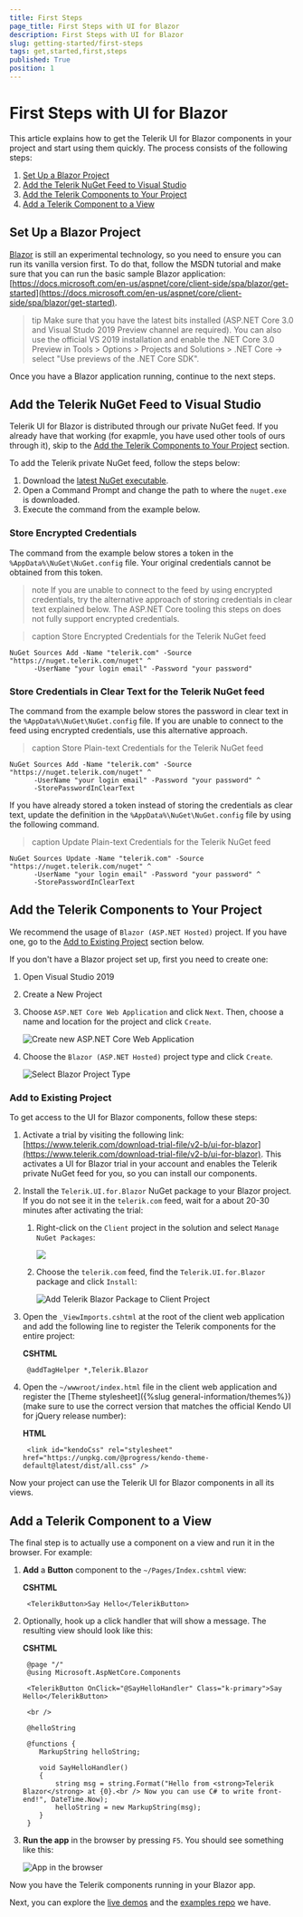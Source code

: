 ```yaml
---
title: First Steps
page_title: First Steps with UI for Blazor
description: First Steps with UI for Blazor
slug: getting-started/first-steps
tags: get,started,first,steps
published: True
position: 1
---
```


# First Steps with UI for Blazor

This article explains how to get the Telerik UI for Blazor components in your project and start using them quickly. The process consists of the following steps:

1. [Set Up a Blazor Project](#set-up-a-blazor-project)
1. [Add the Telerik NuGet Feed to Visual Studio](#add-the-telerik-nuget-feed-to-visual-studio)
1. [Add the Telerik Components to Your Project](#add-the-telerik-components-to-your-project)
1. [Add a Telerik Component to a View](#add-a-telerik-component-to-a-view)

<!-- Once you have your first simple control up and running, take a look at the [next steps](#next-steps) section to start exploring the control functionality in more detail.-->

## Set Up a Blazor Project

[Blazor](https://blazor.net/) is still an experimental technology, so you need to ensure you can run its vanilla version first. To do that, follow the MSDN tutorial and make sure that you can run the basic sample Blazor application: [https://docs.microsoft.com/en-us/aspnet/core/client-side/spa/blazor/get-started](https://docs.microsoft.com/en-us/aspnet/core/client-side/spa/blazor/get-started).

>tip Make sure that you have the latest bits installed (ASP.NET Core 3.0 and Visual Studo 2019 Preview channel are required). You can also use the official VS 2019 installation and enable the .NET Core 3.0 Preview in Tools > Options > Projects and Solutions > .NET Core -> select "Use previews of the .NET Core SDK".

Once you have a Blazor application running, continue to the next steps.

## Add the Telerik NuGet Feed to Visual Studio

Telerik UI for Blazor is distributed through our private NuGet feed. If you already have that working (for exapmle, you have used other tools of ours through it), skip to the [Add the Telerik Components to Your Project](#add-the-telerik-components-to-your-project) section.

To add the Telerik private NuGet feed, follow the steps below:

1. Download the [latest NuGet executable](https://dist.nuget.org/win-x86-commandline/latest/nuget.exe).
1. Open a Command Prompt and change the path to where the `nuget.exe` is downloaded.
1. Execute the command from the example below.

### Store Encrypted Credentials

The command from the example below stores a token in the `%AppData%\NuGet\NuGet.config` file. Your original credentials cannot be obtained from this token.

>note If you are unable to connect to the feed by using encrypted credentials, try the alternative approach of storing credentials in clear text explained below. The ASP.NET Core tooling this steps on does not fully support encrypted credentials.

>caption Store Encrypted Credentials for the Telerik NuGet feed

```
NuGet Sources Add -Name "telerik.com" -Source "https://nuget.telerik.com/nuget" ^
      -UserName "your login email" -Password "your password"
```

### Store Credentials in Clear Text for the Telerik NuGet feed

The command from the example below stores the password in clear text in the `%AppData%\NuGet\NuGet.config` file. If you are unable to connect to the feed using encrypted credentials, use this alternative approach.

>caption Store Plain-text Credentials for the Telerik NuGet feed

```
NuGet Sources Add -Name "telerik.com" -Source "https://nuget.telerik.com/nuget" ^
      -UserName "your login email" -Password "your password" ^
      -StorePasswordInClearText
```

If you have already stored a token instead of storing the credentials as clear text, update the definition in the `%AppData%\NuGet\NuGet.config` file by using the following command.

>caption Update Plain-text Credentials for the Telerik NuGet feed

```
NuGet Sources Update -Name "telerik.com" -Source "https://nuget.telerik.com/nuget" ^
      -UserName "your login email" -Password "your password" ^
      -StorePasswordInClearText
```


## Add the Telerik Components to Your Project

We recommend the usage of `Blazor (ASP.NET Hosted)` project. If you have one, go to the [Add to Existing Project](#add-to-existing-project) section below.

If you don't have a Blazor project set up, first you need to create one:

1. Open Visual Studio 2019

1. Create a New Project

1. Choose `ASP.NET Core Web Application` and click `Next`. Then, choose a name and location for the project and click `Create`.

    ![Create new ASP.NET Core Web Application](images/create-new-application.jpg)

1. Choose the `Blazor (ASP.NET Hosted)` project type and click `Create`.

    ![Select Blazor Project Type](images/choose-project-template.png)


### Add to Existing Project

To get access to the UI for Blazor components, follow these steps:

1. Activate a trial by visiting the following link: [https://www.telerik.com/download-trial-file/v2-b/ui-for-blazor](https://www.telerik.com/download-trial-file/v2-b/ui-for-blazor). This activates a UI for Blazor trial in your account and enables the Telerik private NuGet feed for you, so you can install our components.

1. Install the `Telerik.UI.for.Blazor` NuGet package to your Blazor project. If you do not see it in the `telerik.com` feed, wait for a about 20-30 minutes after activating the trial:

    1. Right-click on the `Client` project in the solution and select `Manage NuGet Packages`:
    
       ![](images/manage-nuget-packages-for-client-app.png)
    
    1. Choose the `telerik.com` feed, find the `Telerik.UI.for.Blazor` package and click `Install`:
    
         ![Add Telerik Blazor Package to Client Project](images/add-telerik-nuget-to-client-app.png)

1. Open the `_ViewImports.cshtml` at the root of the client web application and add the following line to register the Telerik components for the entire project:

    **CSHTML**
    
        @addTagHelper *,Telerik.Blazor
        
1. Open the `~/wwwroot/index.html` file in the client web application and register the [Theme stylesheet]({%slug general-information/themes%}) (make sure to use the correct version that matches the official Kendo UI for jQuery release number):

    **HTML**
    
        <link id="kendoCss" rel="stylesheet" href="https://unpkg.com/@progress/kendo-theme-default@latest/dist/all.css" />

    
Now your project can use the Telerik UI for Blazor components in all its views.

## Add a Telerik Component to a View

The final step is to actually use a component on a view and run it in the browser. For example:

1. **Add** a **Button** component to the `~/Pages/Index.cshtml` view:

    **CSHTML**
    
        <TelerikButton>Say Hello</TelerikButton>
        
1. Optionally, hook up a click handler that will show a message. The resulting view should look like this:

    **CSHTML**
    
        @page "/"
        @using Microsoft.AspNetCore.Components
        
        <TelerikButton OnClick="@SayHelloHandler" Class="k-primary">Say Hello</TelerikButton>
        
        <br />
        
        @helloString
        
        @functions {
           MarkupString helloString;
        
           void SayHelloHandler()
           {
               string msg = string.Format("Hello from <strong>Telerik Blazor</strong> at {0}.<br /> Now you can use C# to write front-end!", DateTime.Now);
               helloString = new MarkupString(msg);
           }
        }

1. **Run the app** in the browser by pressing `F5`. You should see something like this:

    ![App in the browser](images/app-in-browser.png)

Now you have the Telerik components running in your Blazor app.

Next, you can explore the [live demos](https://demos.telerik.com/blazor) and the [examples repo](https://github.com/telerik/ui-for-blazor-examples/) we have.
